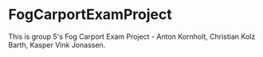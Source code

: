 # FogCarportExamProject
This is group 5's Fog Carport Exam Project - Anton Kornholt, Christian Kolz Barth, Kasper Vink Jonassen.
